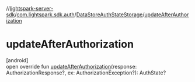 //[lightspark-server-sdk](../../../index.md)/[com.lightspark.sdk.auth](../index.md)/[DataStoreAuthStateStorage](index.md)/[updateAfterAuthorization](update-after-authorization.md)

# updateAfterAuthorization

[android]\
open override fun [updateAfterAuthorization](update-after-authorization.md)(response: AuthorizationResponse?, ex: AuthorizationException?): AuthState?
